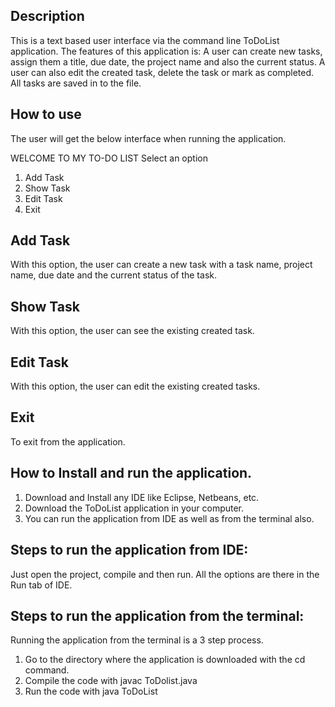## Description

This is a text based user interface via the command line ToDoList application. The features of this application is: A user can create new tasks, assign them a title, due date, the project name and also the current status. A user can also edit the created task, delete the task or mark as completed. All tasks are saved in to the file.

## How to use
The user will get the below interface when running the application.

WELCOME TO MY TO-DO LIST
Select an option

1. Add Task
2. Show Task
3. Edit Task
4. Exit

## Add Task

With this option, the user can create a new task with a task name, project name, due date and the current status of the task.

## Show Task

With this option, the user can see the existing created task.

## Edit Task

With this option, the user can edit the existing created tasks.

## Exit

To exit from the application.


## How to Install and run the application.

1. Download and Install any IDE like Eclipse, Netbeans, etc.
2. Download the ToDoList application in your computer.
3. You can run the application from IDE as well as from the terminal also.

## Steps to run the application from IDE:

   Just open the project, compile and then run. All the options are there in the Run tab of IDE.

## Steps to run the application from the terminal:

   Running the application from the terminal is a 3 step process.
   1. Go to the directory where the application is downloaded with the cd command.
   2. Compile the code with javac ToDolist.java
   3. Run the code with java ToDoList
